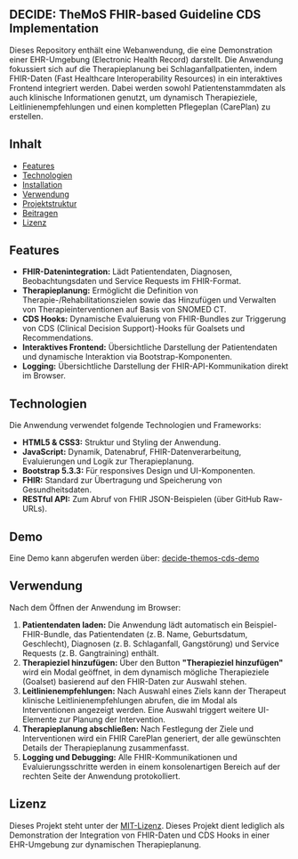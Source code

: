 ## DECIDE: TheMoS FHIR-based Guideline CDS Implementation

Dieses Repository enthält eine Webanwendung, die eine Demonstration einer EHR-Umgebung (Electronic Health Record) darstellt. Die Anwendung fokussiert sich auf die Therapieplanung bei Schlaganfallpatienten, indem FHIR-Daten (Fast Healthcare Interoperability Resources) in ein interaktives Frontend integriert werden. Dabei werden sowohl Patientenstammdaten als auch klinische Informationen genutzt, um dynamisch Therapieziele, Leitlinienempfehlungen und einen kompletten Pflegeplan (CarePlan) zu erstellen.

## Inhalt

* [Features](#features)
* [Technologien](#technologien)
* [Installation](#installation)
* [Verwendung](#verwendung)
* [Projektstruktur](#projektstruktur)
* [Beitragen](#beitragen)
* [Lizenz](#lizenz)

## Features

* **FHIR-Datenintegration:** Lädt Patientendaten, Diagnosen, Beobachtungsdaten und Service Requests im FHIR-Format.
* **Therapieplanung:** Ermöglicht die Definition von Therapie-/Rehabilitationszielen sowie das Hinzufügen und Verwalten von Therapieinterventionen auf Basis von SNOMED CT.
* **CDS Hooks:** Dynamische Evaluierung von FHIR-Bundles zur Triggerung von CDS (Clinical Decision Support)-Hooks für Goalsets und Recommendations.
* **Interaktives Frontend:** Übersichtliche Darstellung der Patientendaten und dynamische Interaktion via Bootstrap-Komponenten.
* **Logging:** Übersichtliche Darstellung der FHIR-API-Kommunikation direkt im Browser.

## Technologien

Die Anwendung verwendet folgende Technologien und Frameworks:

* **HTML5 & CSS3:** Struktur und Styling der Anwendung.
* **JavaScript:** Dynamik, Datenabruf, FHIR-Datenverarbeitung, Evaluierungen und Logik zur Therapieplanung.
* **Bootstrap 5.3.3:** Für responsives Design und UI-Komponenten.
* **FHIR:** Standard zur Übertragung und Speicherung von Gesundheitsdaten.
* **RESTful API:** Zum Abruf von FHIR JSON-Beispielen (über GitHub Raw-URLs).

## Demo

Eine Demo kann abgerufen werden über: [decide-themos-cds-demo](https://github.com/jtiebel/decide-themos-cds-demo)

## Verwendung

Nach dem Öffnen der Anwendung im Browser:

1.  **Patientendaten laden:**
    Die Anwendung lädt automatisch ein Beispiel-FHIR-Bundle, das Patientendaten (z. B. Name, Geburtsdatum, Geschlecht), Diagnosen (z. B. Schlaganfall, Gangstörung) und Service Requests (z. B. Gangtraining) enthält.
2.  **Therapieziel hinzufügen:**
    Über den Button **"Therapieziel hinzufügen"** wird ein Modal geöffnet, in dem dynamisch mögliche Therapieziele (Goalset) basierend auf den FHIR-Daten zur Auswahl stehen.
3.  **Leitlinienempfehlungen:**
    Nach Auswahl eines Ziels kann der Therapeut klinische Leitlinienempfehlungen abrufen, die im Modal als Interventionen angezeigt werden. Eine Auswahl triggert weitere UI-Elemente zur Planung der Intervention.
4.  **Therapieplanung abschließen:**
    Nach Festlegung der Ziele und Interventionen wird ein FHIR CarePlan generiert, der alle gewünschten Details der Therapieplanung zusammenfasst.
5.  **Logging und Debugging:**
    Alle FHIR-Kommunikationen und Evaluierungsschritte werden in einem konsolenartigen Bereich auf der rechten Seite der Anwendung protokolliert.


## Lizenz

Dieses Projekt steht unter der [MIT-Lizenz](https://opensource.org/licenses/MIT). 
Dieses Projekt dient lediglich als Demonstration der Integration von FHIR-Daten und CDS Hooks in einer EHR-Umgebung zur dynamischen Therapieplanung.
